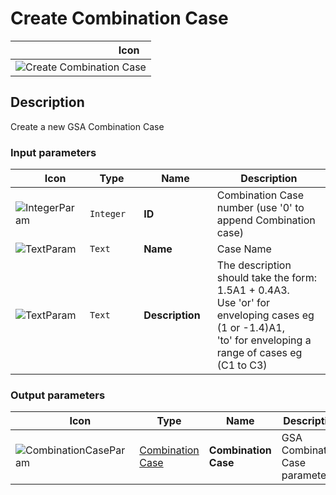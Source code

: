 # Create Combination Case
<!--- This file has been auto-generated, do not change it manually! Edit the generator here: https://github.com/arup-group/GSA-Grasshopper/tree/main/DocsGeneration --->

|<img width="150"/> Icon |
| ----------- |
|![Create Combination Case](./images/CreateCombinationCase.png) |

## Description

Create a new GSA Combination Case

### Input parameters

|<img width="20"/> Icon |<img width="200"/> Type |<img width="200"/> Name |<img width="1000"/> Description |
| ----------- | ----------- | ----------- | ----------- |
|![IntegerParam](./images/IntegerParam.png) |`Integer` |**ID** |Combination Case number (use '0' to append Combination case) |
|![TextParam](./images/TextParam.png) |`Text` |**Name** |Case Name |
|![TextParam](./images/TextParam.png) |`Text` |**Description** |The description should take the form: 1.5A1 + 0.4A3.<br />Use 'or' for enveloping cases eg (1 or -1.4)A1,<br />'to' for enveloping a range of cases eg (C1 to C3) |

### Output parameters

|<img width="20"/> Icon |<img width="200"/> Type |<img width="200"/> Name |<img width="1000"/> Description |
| ----------- | ----------- | ----------- | ----------- |
|![CombinationCaseParam](./images/CombinationCaseParam.png) |[Combination Case](gsagh-combination-case-parameter.md) |**Combination Case** |GSA Combination Case parameter |
